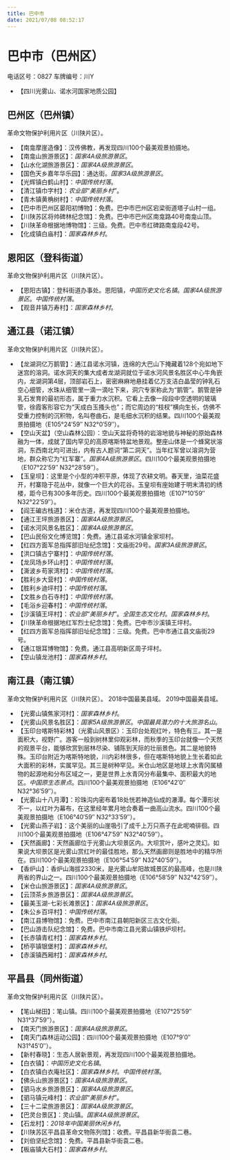 ```yaml
---
title: 巴中市
date: 2021/07/08 08:52:17
---
```


# 巴中市（巴州区）
电话区号：0827
车牌编号：川Y
* 【四川光雾山、诺水河国家地质公园】
## 巴州区（巴州镇）
革命文物保护利用片区（川陕片区）。
* 【南龛摩崖造像】：汉传佛教，再发现四川100个最美观景拍摄地。
* 【南龛山旅游景区】：*国家4A级旅游景区*。
* 【山水化湖旅游景区】：*国家4A级旅游景区*。
* 【国色天乡嘉年华乐园】：通达街。*国家3A级旅游景区*。
* 【光辉镇白鹤山村】：*中国传统村落*。
* 【清江镇巾字村】：*农业部“美丽乡村”*。
* 【青木镇黄桷树村】：*中国传统村落*。
* 【巴中市巴州区晏阳初博物】：免费。巴中市巴州区宕梁街道塔子山村一组。
* 【川陕苏区将帅碑林纪念馆】：免费。巴中市巴州区南龛路40号南龛山顶。
* 【川陕革命根据地博物馆】：三级。免费。巴中市红碑路南龛段42号。
* 【化成镇白庙村】：*国家森林乡村*。
## 恩阳区（登科街道）
革命文物保护利用片区（川陕片区）。
* 【恩阳古镇】：登科街道办事处。恩阳镇，*中国历史文化名镇*。*国家4A级旅游景区*。*中国传统村落*。
* 【观音井镇万寿村】：*国家森林乡村*。
## 通江县（诺江镇）
革命文物保护利用片区（川陕片区）。
* 【龙湖洞亿万鹅管】：通江县诺水河镇，连绵的大巴山下掩藏着128个宛如地下迷宫的溶洞。诺水洞天的集大成者龙湖洞就位于诺水河风景名胜区中心牛角嵌内，龙湖洞第4层，顶部岩石上，密密麻麻地悬挂着亿万支洁白晶莹的钟乳石空心细管，水珠从细管里一滴一滴吐下来，洞穴专家称此为“鹅管”。鹅管是钟乳石发育的最初形态，属于重力水沉积。它看上去像一段段中空透明的玻璃管，徐霞客形容它为“天成白玉搔头也”；而它周边的“枝杈”横向生长，仿佛不受重力控制的沉积物，名叫卷曲石，是毛细水沉积的结果。四川100个最美观景拍摄地（E105°24′59″ N32°0′59″）。
* 【空山天盆】（空山森林公园）：空山天盆将奇特的岩溶地貌与神秘的原始森林融为一体，成就了国内罕见的高原喀斯特盆地景观。整座山体是一个蜂窝状溶洞，东西南北均可进出，内有古人题词“第二洞天”。当年红军曾以溶洞为营地，群众称它为“红军寨”。*国家4A级旅游景区*。四川100个最美观景拍摄地（E107°22′59″ N32°28′59″）。
* 【玉皇坝】：这里是个小型的冲积平原，体现了农耕文明。春天里，油菜花盛开，村寨隐于花丛中，就像一个巨大的花谷。玉皇坝有座始建于明末清初的绣楼，距今已有300多年历史。四川100个最美观景拍摄地（E107°10′59″ N32°22′59″）。
* 【阎王碥古栈道】：米仓古道，再发现四川100个最美观景拍摄地。
* 【通江王坪旅游景区】：*国家4A级旅游景区*。
* 【诺水河风景名胜区】：*国家4A级旅游景区*。
* 【巴山民俗文化博览馆】：免费。通江县诺水河镇金家坝村。
* 【红四方面军总指挥部旧址纪念馆】：文庙街29号。*国家3A级旅游景区*。
* 【洪口镇古宁寨村】：*中国传统村落*。
* 【龙凤场乡环山村】：*中国传统村落*。
* 【澌波乡苟家湾村】：*中国传统村落*。
* 【胜利乡大营村】：*中国传统村落*。
* 【胜利乡迪坪村】：*中国传统村落*。
* 【文胜乡白石寺村】：*中国传统村落*。
* 【毛浴乡迎春村】：*中国传统村落*。
* 【沙溪镇王坪村】：*农业部“美丽乡村”*。*全国生态文化村*。*国家森林乡村*。
* 【川陕革命根据地红军烈士纪念馆】：免费。巴中市沙溪镇王坪村。
* 【红四方面军总指挥部旧址纪念馆】：三级。免费。巴中市通江县文庙街29号。
* 【通江银耳博物馆】：免费。通江县高明新区周子坪村。
* 【空山镇龙池村】：*国家森林乡村*。
## 南江县（南江镇）
革命文物保护利用片区（川陕片区）。
2018中国最美县域。
2019中国最美县域。
* 【光雾山镇焦家河村】：*国家森林乡村*。
* 【光雾山风景名胜区】：*国家5A级旅游景区*。*中国最具潜力的十大旅游名山*。
* 【玉印台喀斯特彩林】（光雾山风景区）：玉印台处观红叶，特色有三。其一是面积大，视野广。游客一般到树林里仰观彩林，而秋季的玉印台就像一个天然的观景平台，能够欣赏到层林尽染、铺陈到天际的壮丽景色。其二是地貌特殊。玉印台附近为喀斯特地貌，川内彩林很多，但在喀斯特地貌上生长着如此大面积的彩林，实属罕见。其三是树种罕见。米仓山地区是地球上水青冈属植物的起源地和分布区域之一，更是世界上水青冈分布最集中、面积最大的地区。*中国原生态景点*。四川100个最美观景拍摄地（E106°42′0″ N32°36′59″）。
* 【光雾山十八月潭】：珍珠沟内密布着18处恍若神造仙成的瀑潭。每个潭形状不一，以红叶为幕布，在这里经年累月地合奏着一曲高山流水。四川100个最美观景拍摄地（E106°40′59″ N32°33′59″）。
* 【光雾山燕子岩】：这个美丽的山崖吸引了成千上万只燕子在此呢喃徘徊。四川100个最美观景拍摄地（E106°47′59″ N32°40′59″）。
* 【天然画廊】：天然画廊位于光雾山大坝景区内。大坝赏叶，感叶之灵幻。如果说大坝景区是光雾山赏红叶的最佳胜地，那么天然画廊则是胜地中的精华所在。四川100个最美观景拍摄地（E106°54′59″ N32°40′59″）。
* 【香炉山】：香炉山海拔2330米，是光雾山牟阳故城景区的最高峰，也是川陕两省的界山之一。四川100个最美观景拍摄地（E106°58′59″ N32°42′59″）。
* 【米仓山旅游景区】：*国家4A级旅游景区*。
* 【云顶茶乡旅游景区】：*国家4A级旅游景区*。
* 【最美玉湖-七彩长滩景区】：*国家4A级旅游景区*。
* 【朱公乡百坪村】：*中国传统村落*。
* 【南江县博物馆】：免费。巴中市南江县朝阳新区三古文化街。
* 【巴山游击队纪念馆】：免费。巴中市南江县光雾山镇铁炉坝村。
* 【长赤镇青杠村】：*国家森林乡村*。
* 【桥亭镇银堡村】：*国家森林乡村*。
* 【赤溪镇西厢村】：*国家森林乡村*。
## 平昌县（同州街道）
革命文物保护利用片区（川陕片区）。
* 【笔山梯田】：笔山镇。四川100个最美观景拍摄地（E107°25′59″ N31°37′59″）。
* 【南天门旅游景区】：*国家4A级旅游景区*。
* 【南天门森林运动公园】：四川100个最美观景拍摄地（E107°9′0″ N31°45′0″）。
* 【新村春晓】：生态人居新景观，再发现四川100个最美观景拍摄地。
* 【白衣镇】：*中国历史文化名镇*。
* 【白衣镇白衣庵社区】：*国家森林乡村*。*中国传统村落*。
* 【佛头山旅游景区】：*国家4A级旅游景区*。
* 【驷马水乡旅游景区】：*国家4A级旅游景区*。
* 【驷马镇元峰村】：*农业部“美丽乡村”*。
* 【三十二梁旅游景区】：*国家4A级旅游景区*。
* 【巴灵台景区】：灵山镇。*国家4A级旅游景区*。
* 【石龙村】：*2018年中国美丽休闲乡村*。
* 【川陕苏区平昌县革命文物陈列馆】：收费。平昌县新华街袁二巷。
* 【刘伯坚纪念馆】：免费。平昌县新华街袁二巷。
* 【板庙镇大石村】：*国家森林乡村*。

